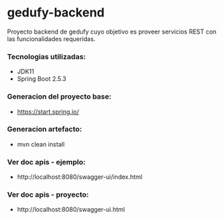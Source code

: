 # gedufy-backend
Proyecto backend de gedufy cuyo objetivo es proveer servicios REST con las funcionalidades requeridas.

### Tecnologias utilizadas:
- JDK11
- Spring Boot 2.5.3

### Generacion del proyecto base:
-  https://start.spring.io/

### Generacion artefacto:
-  mvn clean install

### Ver doc apis - ejemplo:
-  http://localhost:8080/swagger-ui/index.html

### Ver doc apis - proyecto:
-  http://localhost:8080/swagger-ui.html